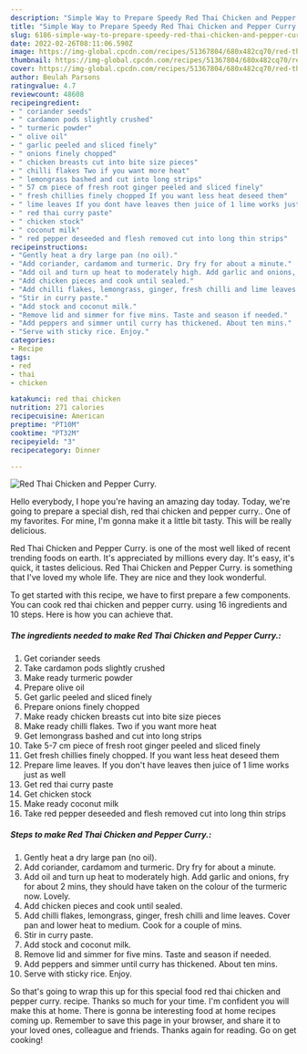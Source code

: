 ```yaml
---
description: "Simple Way to Prepare Speedy Red Thai Chicken and Pepper Curry."
title: "Simple Way to Prepare Speedy Red Thai Chicken and Pepper Curry."
slug: 6186-simple-way-to-prepare-speedy-red-thai-chicken-and-pepper-curry
date: 2022-02-26T08:11:06.590Z
image: https://img-global.cpcdn.com/recipes/51367804/680x482cq70/red-thai-chicken-and-pepper-curry-recipe-main-photo.jpg
thumbnail: https://img-global.cpcdn.com/recipes/51367804/680x482cq70/red-thai-chicken-and-pepper-curry-recipe-main-photo.jpg
cover: https://img-global.cpcdn.com/recipes/51367804/680x482cq70/red-thai-chicken-and-pepper-curry-recipe-main-photo.jpg
author: Beulah Parsons
ratingvalue: 4.7
reviewcount: 48608
recipeingredient:
- " coriander seeds"
- " cardamon pods slightly crushed"
- " turmeric powder"
- " olive oil"
- " garlic peeled and sliced finely"
- " onions finely chopped"
- " chicken breasts cut into bite size pieces"
- " chilli flakes Two if you want more heat"
- " lemongrass bashed and cut into long strips"
- " 57 cm piece of fresh root ginger peeled and sliced finely"
- " fresh chillies finely chopped If you want less heat deseed them"
- " lime leaves If you dont have leaves then juice of 1 lime works just as well"
- " red thai curry paste"
- " chicken stock"
- " coconut milk"
- " red pepper deseeded and flesh removed cut into long thin strips"
recipeinstructions:
- "Gently heat a dry large pan (no oil)."
- "Add coriander, cardamom and turmeric. Dry fry for about a minute."
- "Add oil and turn up heat to moderately high. Add garlic and onions, fry for about 2 mins, they should have taken on the colour of the turmeric now. Lovely."
- "Add chicken pieces and cook until sealed."
- "Add chilli flakes, lemongrass, ginger, fresh chilli and lime leaves. Cover pan and lower heat to medium. Cook for a couple of mins."
- "Stir in curry paste."
- "Add stock and coconut milk."
- "Remove lid and simmer for five mins. Taste and season if needed."
- "Add peppers and simmer until curry has thickened. About ten mins."
- "Serve with sticky rice. Enjoy."
categories:
- Recipe
tags:
- red
- thai
- chicken

katakunci: red thai chicken 
nutrition: 271 calories
recipecuisine: American
preptime: "PT10M"
cooktime: "PT32M"
recipeyield: "3"
recipecategory: Dinner

---
```



![Red Thai Chicken and Pepper Curry.](https://img-global.cpcdn.com/recipes/51367804/680x482cq70/red-thai-chicken-and-pepper-curry-recipe-main-photo.jpg)

Hello everybody, I hope you're having an amazing day today. Today, we're going to prepare a special dish, red thai chicken and pepper curry.. One of my favorites. For mine, I'm gonna make it a little bit tasty. This will be really delicious.

Red Thai Chicken and Pepper Curry. is one of the most well liked of recent trending foods on earth. It's appreciated by millions every day. It's easy, it's quick, it tastes delicious. Red Thai Chicken and Pepper Curry. is something that I've loved my whole life. They are nice and they look wonderful.




To get started with this recipe, we have to first prepare a few components. You can cook red thai chicken and pepper curry. using 16 ingredients and 10 steps. Here is how you can achieve that.

<!--inarticleads1-->

##### The ingredients needed to make Red Thai Chicken and Pepper Curry.:

1. Get  coriander seeds
1. Take  cardamon pods slightly crushed
1. Make ready  turmeric powder
1. Prepare  olive oil
1. Get  garlic peeled and sliced finely
1. Prepare  onions finely chopped
1. Make ready  chicken breasts cut into bite size pieces
1. Make ready  chilli flakes. Two if you want more heat
1. Get  lemongrass bashed and cut into long strips
1. Take  5-7 cm piece of fresh root ginger peeled and sliced finely
1. Get  fresh chillies finely chopped. If you want less heat deseed them
1. Prepare  lime leaves. If you don&#39;t have leaves then juice of 1 lime works just as well
1. Get  red thai curry paste
1. Get  chicken stock
1. Make ready  coconut milk
1. Take  red pepper deseeded and flesh removed cut into long thin strips




<!--inarticleads2-->

##### Steps to make Red Thai Chicken and Pepper Curry.:

1. Gently heat a dry large pan (no oil).
1. Add coriander, cardamom and turmeric. Dry fry for about a minute.
1. Add oil and turn up heat to moderately high. Add garlic and onions, fry for about 2 mins, they should have taken on the colour of the turmeric now. Lovely.
1. Add chicken pieces and cook until sealed.
1. Add chilli flakes, lemongrass, ginger, fresh chilli and lime leaves. Cover pan and lower heat to medium. Cook for a couple of mins.
1. Stir in curry paste.
1. Add stock and coconut milk.
1. Remove lid and simmer for five mins. Taste and season if needed.
1. Add peppers and simmer until curry has thickened. About ten mins.
1. Serve with sticky rice. Enjoy.




So that's going to wrap this up for this special food red thai chicken and pepper curry. recipe. Thanks so much for your time. I'm confident you will make this at home. There is gonna be interesting food at home recipes coming up. Remember to save this page in your browser, and share it to your loved ones, colleague and friends. Thanks again for reading. Go on get cooking!
